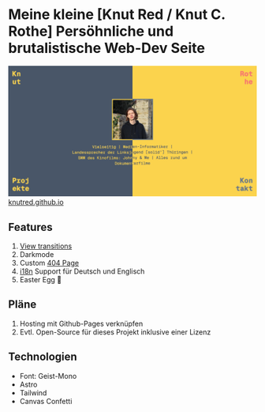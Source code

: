 # Meine kleine [Knut Red / Knut C. Rothe] Persöhnliche und brutalistische Web-Dev Seite

![og image](./public/og_knutred.png)
[knutred.github.io](https://knutred.github.io)

## Features

1. [View transitions](https://developer.mozilla.org/en-US/docs/Web/API/View_Transitions_API)
2. Darkmode
3. Custom [404 Page](https://knutred.github.io/404)
4. [i18n](https://docs.astro.build/en/recipes/i18n/#translate-routes) Support für Deutsch und Englisch
5. Easter Egg 🎉

## Pläne

1. Hosting mit Github-Pages verknüpfen
2. Evtl. Open-Source für dieses Projekt inklusive einer Lizenz

## Technologien

- Font: Geist-Mono
- Astro
- Tailwind
- Canvas Confetti